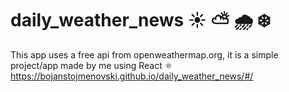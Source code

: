 # daily_weather_news ☀️ ⛅️ 🌧 ❄️
This app uses a free api from openweathermap.org, it is a simple project/app made by me using React ⚛️ 
https://bojanstojmenovski.github.io/daily_weather_news/#/
